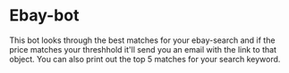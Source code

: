 # Ebay-bot
This bot looks through the best matches for your ebay-search
and if the price matches your threshhold it'll send you an email with the link to that object. You can also print out the top 5 matches for 
your search keyword.
